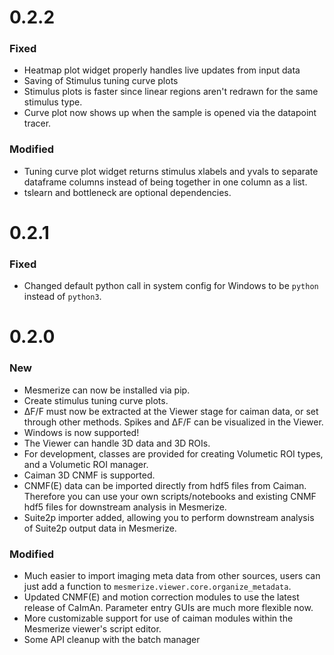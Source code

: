 # 0.2.2

### Fixed
- Heatmap plot widget properly handles live updates from input data
- Saving of Stimulus tuning curve plots
- Stimulus plots is faster since linear regions aren't redrawn for the same stimulus type.
- Curve plot now shows up when the sample is opened via the datapoint tracer.

### Modified
- Tuning curve plot widget returns stimulus xlabels and yvals to separate dataframe columns instead of being together in one column as a list.
- tslearn and bottleneck are optional dependencies.

# 0.2.1

### Fixed
- Changed default python call in system config for Windows to be ``python`` instead of ``python3``.

# 0.2.0

### New
- Mesmerize can now be installed via pip.
- Create stimulus tuning curve plots.
- ΔF/F must now be extracted at the Viewer stage for caiman data, or set through other methods. Spikes and ΔF/F can be visualized in the Viewer.
- Windows is now supported!
- The Viewer can handle 3D data and 3D ROIs.
- For development, classes are provided for creating Volumetic ROI types, and a Volumetic ROI manager.
- Caiman 3D CNMF is supported.
- CNMF(E) data can be imported directly from hdf5 files from Caiman. Therefore you can use your own scripts/notebooks and existing CNMF hdf5 files for downstream analysis in Mesmerize.
- Suite2p importer added, allowing you to perform downstream analysis of Suite2p output data in Mesmerize.

### Modified
- Much easier to import imaging meta data from other sources, users can just add a function to ``mesmerize.viewer.core.organize_metadata``.
- Updated CNMF(E) and motion correction modules to use the latest release of CaImAn. Parameter entry GUIs are much more flexible now.
- More customizable support for use of caiman modules within the Mesmerize viewer's script editor.
- Some API cleanup with the batch manager
